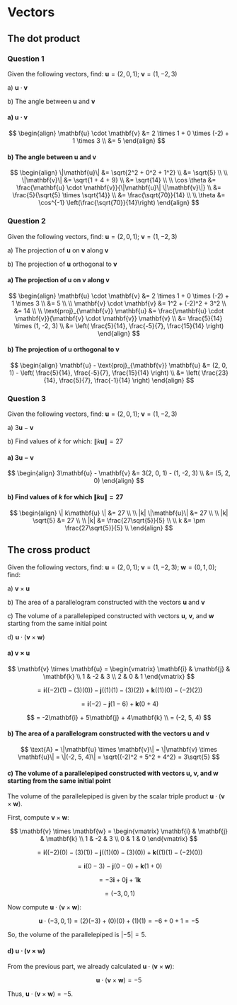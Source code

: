 # Vectors

## The dot product

### Question 1

Given the following vectors, find: $\mathbf{u} = (2, 0, 1)$; $\mathbf{v} = (1, -2, 3)$

a) $\mathbf{u} \cdot \mathbf{v}$

b) The angle between $\mathbf{u}$ and $\mathbf{v}$

#### a) $\mathbf{u} \cdot \mathbf{v}$

$$
\begin{align}
\mathbf{u} \cdot \mathbf{v} &= 2 \times 1 + 0 \times (-2) + 1 \times 3 \\
&= 5
\end{align}
$$

#### b) The angle between $\mathbf{u}$ and $\mathbf{v}$

$$
\begin{align}
\|\mathbf{u}\| &= \sqrt{2^2 + 0^2 + 1^2} \\
&= \sqrt{5} \\
\\
\|\mathbf{v}\| &= \sqrt{1 + 4 + 9} \\
&= \sqrt{14} \\
\\
\cos \theta &= \frac{\mathbf{u} \cdot \mathbf{v}}{\|\mathbf{u}\| \|\mathbf{v}\|} \\
&= \frac{5}{\sqrt{5} \times \sqrt{14}} \\
&= \frac{\sqrt{70}}{14} \\
\\
\theta &= \cos^{-1} \left(\frac{\sqrt{70}}{14}\right)
\end{align}
$$

### Question 2

Given the following vectors, find: $\mathbf{u} = (2, 0, 1)$; $\mathbf{v} = (1, -2, 3)$

a) The projection of $\mathbf{u}$ on $\mathbf{v}$ along $\mathbf{v}$

b) The projection of $\mathbf{u}$ orthogonal to $\mathbf{v}$

#### a) The projection of $\mathbf{u}$ on $\mathbf{v}$ along $\mathbf{v}$

$$
\begin{align}
\mathbf{u} \cdot \mathbf{v} &= 2 \times 1 + 0 \times (-2) + 1 \times 3 \\
&= 5 \\
\\
\mathbf{v} \cdot \mathbf{v} &= 1^2 + (-2)^2 + 3^2 \\
&= 14 \\
\\
\text{proj}_{\mathbf{v}} \mathbf{u} &= \frac{\mathbf{u} \cdot \mathbf{v}}{\mathbf{v} \cdot \mathbf{v}} \mathbf{v} \\
&= \frac{5}{14} \times (1, -2, 3) \\
&= \left( \frac{5}{14}, \frac{-5}{7}, \frac{15}{14} \right)
\end{align}
$$

#### b) The projection of $\mathbf{u}$ orthogonal to $\mathbf{v}$

$$
\begin{align}
\mathbf{u} - \text{proj}_{\mathbf{v}} \mathbf{u} &= (2, 0, 1) - \left( \frac{5}{14}, \frac{-5}{7}, \frac{15}{14} \right) \\
&= \left( \frac{23}{14}, \frac{5}{7}, \frac{-1}{14} \right)
\end{align}
$$

### Question 3

Given the following vectors, find: $\mathbf{u} = (2, 0, 1)$; $\mathbf{v} = (1, -2, 3)$

a) $3\mathbf{u} - \mathbf{v}$

b) Find values of $k$ for which: $\| k\mathbf{u} \| = 27$

#### a) $3\mathbf{u} - \mathbf{v}$

$$
\begin{align}
3\mathbf{u} - \mathbf{v} &= 3(2, 0, 1) - (1, -2, 3) \\
&= (5, 2, 0)
\end{align}
$$

#### b) Find values of $k$ for which $\| k\mathbf{u} \| = 27$

$$
\begin{align}
\| k\mathbf{u} \| &= 27 \\
\\
|k| \|\mathbf{u}\| &= 27 \\
\\
|k| \sqrt{5} &= 27 \\
\\
|k| &= \frac{27\sqrt{5}}{5} \\
\\
k &= \pm \frac{27\sqrt{5}}{5} \\
\end{align}
$$

## The cross product

Given the following vectors, find: $\mathbf{u} = (2, 0, 1)$; $\mathbf{v} = (1, -2, 3)$; $\mathbf{w} = (0, 1, 0)$; find:

a) $\mathbf{v} \times \mathbf{u}$

b) The area of a parallelogram constructed with the vectors $\mathbf{u}$ and $\mathbf{v}$

c) The volume of a parallelepiped constructed with vectors $\mathbf{u}$, $\mathbf{v}$, and $\mathbf{w}$ starting from the same initial point

d) $\mathbf{u} \cdot (\mathbf{v} \times \mathbf{w})$

#### a) $\mathbf{v} \times \mathbf{u}$

$$
\mathbf{v} \times \mathbf{u} = \begin{vmatrix}
\mathbf{i} & \mathbf{j} & \mathbf{k} \\
1 & -2 & 3 \\
2 & 0 & 1
\end{vmatrix}
$$

$$
= \mathbf{i} \left((-2)(1) - (3)(0)\right) - \mathbf{j} \left((1)(1) - (3)(2)\right) + \mathbf{k} \left((1)(0) - (-2)(2)\right)
$$

$$
= \mathbf{i} (-2) - \mathbf{j} (1 - 6) + \mathbf{k} (0 + 4)
$$

$$
= -2\mathbf{i} + 5\mathbf{j} + 4\mathbf{k} \\
= (-2, 5, 4)
$$

#### b) The area of a parallelogram constructed with the vectors $\mathbf{u}$ and $\mathbf{v}$

$$
\text{A} = \|\mathbf{u} \times \mathbf{v}\| = \|\mathbf{v} \times \mathbf{u}\| = \|(-2, 5, 4)\| = \sqrt{(-2)^2 + 5^2 + 4^2} = 3\sqrt{5}
$$

#### c) The volume of a parallelepiped constructed with vectors $\mathbf{u}$, $\mathbf{v}$, and $\mathbf{w}$ starting from the same initial point

The volume of the parallelepiped is given by the scalar triple product $\mathbf{u} \cdot (\mathbf{v} \times \mathbf{w})$.

First, compute $\mathbf{v} \times \mathbf{w}$:

$$
\mathbf{v} \times \mathbf{w} = \begin{vmatrix}
\mathbf{i} & \mathbf{j} & \mathbf{k} \\
1 & -2 & 3 \\
0 & 1 & 0
\end{vmatrix}
$$

$$
= \mathbf{i} \left((-2)(0) - (3)(1)\right) - \mathbf{j} \left((1)(0) - (3)(0)\right) + \mathbf{k} \left((1)(1) - (-2)(0)\right)
$$

$$
= \mathbf{i} (0 - 3) - \mathbf{j} (0 - 0) + \mathbf{k} (1 + 0)
$$

$$
= -3\mathbf{i} + 0\mathbf{j} + 1\mathbf{k}
$$

$$
= (-3, 0, 1)
$$

Now compute $\mathbf{u} \cdot (\mathbf{v} \times \mathbf{w})$:

$$
\mathbf{u} \cdot (-3, 0, 1) = (2)(-3) + (0)(0) + (1)(1) = -6 + 0 + 1 = -5
$$

So, the volume of the parallelepiped is $|-5| = 5$.

#### d) $\mathbf{u} \cdot (\mathbf{v} \times \mathbf{w})$

From the previous part, we already calculated $\mathbf{u} \cdot (\mathbf{v} \times \mathbf{w})$:

$$
\mathbf{u} \cdot (\mathbf{v} \times \mathbf{w}) = -5
$$

Thus, $\mathbf{u} \cdot (\mathbf{v} \times \mathbf{w}) = -5$.
